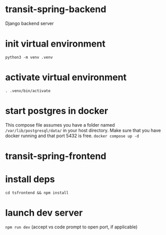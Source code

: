 # transit-spring-backend
Django backend server

# init virtual environment
 `python3 -m venv .venv`

 # activate virtual environment
 `. .venv/bin/activate`

 # start postgres in docker
 This compose file assumes you have a folder named `/var/lib/postgresql/data/` in your host directory.
 Make sure that you have docker running and that port 5432 is free.
  `docker compose up -d`

# transit-spring-frontend

# install deps
`cd tsfrontend && npm install`

# launch dev server
`npm run dev`
(accept vs code prompt to open port, if applicable)
